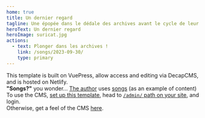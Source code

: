 ```yaml
---
home: true
title: Un dernier regard
tagline: Une épopée dans le dédale des archives avant le cycle de leur embrasement 
heroText: Un dernier regard
heroImage: suricat.jpg
actions:
  - text: Plonger dans les archives !
    link: /songs/2023-09-30/
    type: primary
---
```


<div class="center">
<div class="spaced">
  This template is built on VuePress, allow access and editing via DecapCMS, and is hosted on Netlify. <br><b>"Songs?"</b> you wonder... <a href="https://md.engineer/" target="_blank">The author</a> uses <a href="/songs/">songs</a> (as an example of content)
</div>
<div class="spaced">
  To use the CMS, <a href="/template/#setup">set up this template</a>, head to <a href="/admin/" target="_blank"><code>/admin/</code> path on your site</a>, and login.
  <br>Otherwise, get a feel of the CMS <a href="https://cms-demo.netlify.com/" target="_blank">here</a>.
</div>
</div>
